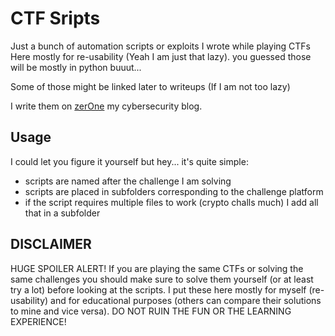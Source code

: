 # CTF Sripts

Just a bunch of automation scripts or exploits I wrote while playing CTFs
Here mostly for re-usability (Yeah I am just that lazy).
you guessed those will be mostly in python buuut...

Some of those might be linked later to writeups (If I am not too lazy)

I write them on [zerOne](https://dev.nairolf32.com/zerOne) my cybersecurity blog.

## Usage

I could let you figure it yourself but hey... it's quite simple:

- scripts are named after the challenge I am solving
- scripts are placed in subfolders corresponding to the challenge platform
- if the script requires multiple files to work (crypto challs much) I add all that in a subfolder

## DISCLAIMER

HUGE SPOILER ALERT! If you are playing the same CTFs or solving the same challenges you should make sure to solve them yourself (or at least try a lot)
before looking at the scripts. I put these here mostly for myself (re-usability) and for educational purposes (others can compare their solutions to mine and
vice versa). DO NOT RUIN THE FUN OR THE LEARNING EXPERIENCE!

